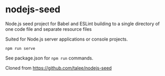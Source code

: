 # nodejs-seed
Node.js seed project for Babel and ESLint building to a single directory of one code file and separate resource files

Suited for Node.js server applications or console projects.

	npm run serve

See package.json for `npm run` commands.

Cloned from https://github.com/talee/nodejs-seed
